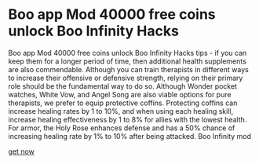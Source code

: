 # Boo app Mod 40000 free coins unlock Boo Infinity Hacks

Boo app Mod 40000 free coins unlock Boo Infinity Hacks tips - if you can keep them for a longer period of time, then additional health supplements are also commendable. Although you can train therapists in different ways to increase their offensive or defensive strength, relying on their primary role should be the fundamental way to do so. Although Wonder pocket watches, White Vow, and Angel Song are also viable options for pure therapists, we prefer to equip protective coffins. Protecting coffins can increase healing rates by 1 to 10%, and when using each healing skill, increase healing effectiveness by 1 to 8% for allies with the lowest health. For armor, the Holy Rose enhances defense and has a 50% chance of increasing healing rate by 1% to 10% after being attacked. Boo Infinity mod

[get now](https://open.firstory.me/story/cm4ib665l000u01yte87c4skj)

